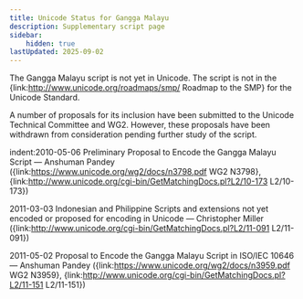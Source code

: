 ```yaml
---
title: Unicode Status for Gangga Malayu
description: Supplementary script page
sidebar:
    hidden: true
lastUpdated: 2025-09-02
---
```


The Gangga Malayu script is not yet in Unicode. The script is not in the {link:http://www.unicode.org/roadmaps/smp/ Roadmap to the SMP} for the Unicode Standard.

[comment]: # (end of intro)

[comment]: # (start of blocks)



[comment]: # (end of blocks)

[comment]: # (start of chars)



[comment]: # (end of chars)

[comment]: # (start of rest)

A number of proposals for its inclusion have been submitted to the Unicode Technical Committee and WG2. However, these proposals have been withdrawn from consideration pending further study of the script. 

indent:2010-05-06 Preliminary Proposal to Encode the Gangga Malayu Script — Anshuman Pandey ({link:https://www.unicode.org/wg2/docs/n3798.pdf WG2 N3798}, {link:http://www.unicode.org/cgi-bin/GetMatchingDocs.pl?L2/10-173 L2/10-173})

2011-03-03 Indonesian and Philippine Scripts and extensions not yet encoded or proposed for encoding in Unicode — Christopher Miller ({link:http://www.unicode.org/cgi-bin/GetMatchingDocs.pl?L2/11-091   L2/11-091})

2011-05-02 Proposal to Encode the Gangga Malayu Script in ISO/IEC 10646 — Anshuman Pandey ({link:https://www.unicode.org/wg2/docs/n3959.pdf WG2 N3959}, {link:http://www.unicode.org/cgi-bin/GetMatchingDocs.pl?L2/11-151 L2/11-151})

